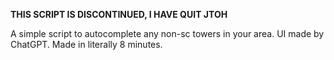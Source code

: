 **THIS SCRIPT IS DISCONTINUED, I HAVE QUIT JTOH**

A simple script to autocomplete any non-sc towers in your area.
UI made by ChatGPT.
Made in literally 8 minutes.
